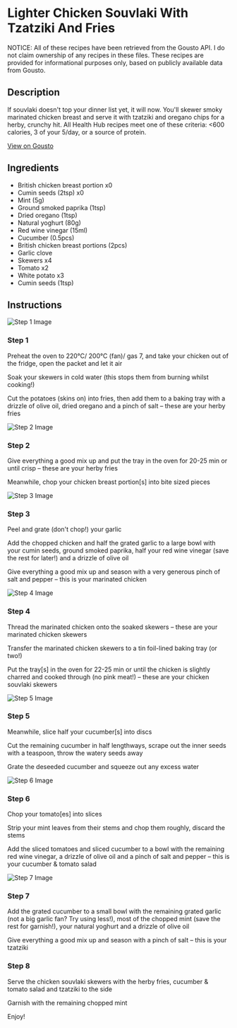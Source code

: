 # Lighter Chicken Souvlaki With Tzatziki And Fries

NOTICE: All of these recipes have been retrieved from the Gousto API. I do not claim ownership of any recipes in these files. These recipes are provided for informational purposes only, based on publicly available data from Gousto.

## Description

If souvlaki doesn't top your dinner list yet, it will now. You'll skewer smoky marinated chicken breast and serve it with tzatziki and oregano chips for a herby, crunchy hit. All Health Hub recipes meet one of these criteria: <600 calories, 3 of your 5/day, or a source of protein.

[View on Gousto](https://www.gousto.co.uk/recipes/cookbook/lighter-chicken-souvlaki-with-tzatziki-and-fries)

## Ingredients

- British chicken breast portion x0
- Cumin seeds (2tsp) x0
- Mint (5g)
- Ground smoked paprika (1tsp)
- Dried oregano (1tsp)
- Natural yoghurt (80g)
- Red wine vinegar (15ml)
- Cucumber (0.5pcs)
- British chicken breast portions (2pcs)
- Garlic clove
- Skewers x4
- Tomato x2
- White potato x3
- Cumin seeds (1tsp)

## Instructions

![Step 1 Image](https://production-media.gousto.co.uk/cms/recipe-step-image/Step-1-copy-2-1687860448020-x200.jpg)

### Step 1

Preheat the oven to 220°C/ 200°C (fan)/ gas 7, and take your chicken out of the fridge, open the packet and let it air

Soak your skewers in cold water (this stops them from burning whilst cooking!)

Cut the potatoes (skins on) into fries, then add them to a baking tray with a drizzle of olive oil, dried oregano and a pinch of salt – these are your herby fries

![Step 2 Image](https://production-media.gousto.co.uk/cms/recipe-step-image/Step-2-copy-2-1687860453921-x200.jpg)

### Step 2

Give everything a good mix up and put the tray in the oven for 20-25 min or until crisp – these are your herby fries

Meanwhile, chop your chicken breast portion[s] into bite sized pieces

![Step 3 Image](https://production-media.gousto.co.uk/cms/recipe-step-image/Step-3-copy-2-1687860457430-x200.jpg)

### Step 3

Peel and grate (don't chop!) your garlic

Add the chopped chicken and half the grated garlic to a large bowl with your cumin seeds, ground smoked paprika, half your red wine vinegar (save the rest for later!) and a drizzle of olive oil

Give everything a good mix up and season with a very generous pinch of salt and pepper – this is your marinated chicken

![Step 4 Image](https://production-media.gousto.co.uk/cms/recipe-step-image/Step-4-copy-3-1687860461956-x200.jpg)

### Step 4

Thread the marinated chicken onto the soaked skewers – these are your marinated chicken skewers

Transfer the marinated chicken skewers to a tin foil-lined baking tray (or two!)

Put the tray[s] in the oven for 22-25 min or until the chicken is slightly charred and cooked through (no pink meat!) – these are your chicken souvlaki skewers

![Step 5 Image](https://production-media.gousto.co.uk/cms/recipe-step-image/Step-5-copy-3-1687860465648-x200.jpg)

### Step 5

Meanwhile, slice half your cucumber[s] into discs

Cut the remaining cucumber in half lengthways, scrape out the inner seeds with a teaspoon, throw the watery seeds away

Grate the deseeded cucumber and squeeze out any excess water

![Step 6 Image](https://production-media.gousto.co.uk/cms/recipe-step-image/Step-6-copy-3-1687860469597-x200.jpg)

### Step 6

Chop your tomato[es] into slices

Strip your mint leaves from their stems and chop them roughly, discard the stems

Add the sliced tomatoes and sliced cucumber to a bowl with the remaining red wine vinegar, a drizzle of olive oil and a pinch of salt and pepper – this is your cucumber & tomato salad

![Step 7 Image](https://production-media.gousto.co.uk/cms/recipe-step-image/Step-7-copy-3-1687860473749-x200.jpg)

### Step 7

Add the grated cucumber to a small bowl with the remaining grated garlic (not a big garlic fan? Try using less!), most of the chopped mint (save the rest for garnish!), your natural yoghurt and a drizzle of olive oil

Give everything a good mix up and season with a pinch of salt – this is your tzatziki

### Step 8

Serve the chicken souvlaki skewers with the herby fries, cucumber & tomato salad and tzatziki to the side

Garnish with the remaining chopped mint

Enjoy!


